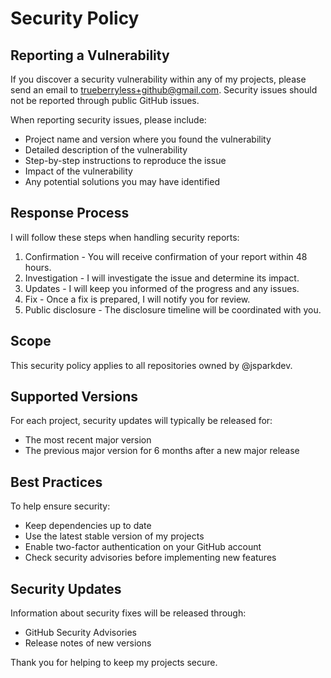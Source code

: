 # Security Policy

## Reporting a Vulnerability

If you discover a security vulnerability within any of my projects, please send an email to trueberryless+github@gmail.com. Security issues should not be reported through public GitHub issues.

When reporting security issues, please include:
* Project name and version where you found the vulnerability
* Detailed description of the vulnerability
* Step-by-step instructions to reproduce the issue
* Impact of the vulnerability
* Any potential solutions you may have identified

## Response Process

I will follow these steps when handling security reports:

1. Confirmation - You will receive confirmation of your report within 48 hours.
2. Investigation - I will investigate the issue and determine its impact.
3. Updates - I will keep you informed of the progress and any issues.
4. Fix - Once a fix is prepared, I will notify you for review.
5. Public disclosure - The disclosure timeline will be coordinated with you.

## Scope

This security policy applies to all repositories owned by @jsparkdev.

## Supported Versions

For each project, security updates will typically be released for:
* The most recent major version
* The previous major version for 6 months after a new major release

## Best Practices

To help ensure security:
* Keep dependencies up to date
* Use the latest stable version of my projects
* Enable two-factor authentication on your GitHub account
* Check security advisories before implementing new features

## Security Updates

Information about security fixes will be released through:
* GitHub Security Advisories
* Release notes of new versions

Thank you for helping to keep my projects secure.
